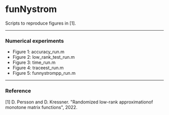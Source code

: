 # funNystrom
Scripts to reproduce figures in [1].

---------------------------------------------------------------------
### Numerical experiments

- Figure 1: accuracy_run.m
- Figure 2: low_rank_test_run.m
- Figure 3: time_run.m
- Figure 4: traceest_run.m
- Figure 5: funnystrompp_run.m

---------------------------------------------------------------------
### Reference
[1] D. Persson and D. Kressner. "Randomized low-rank approximationof monotone matrix functions", 2022.
